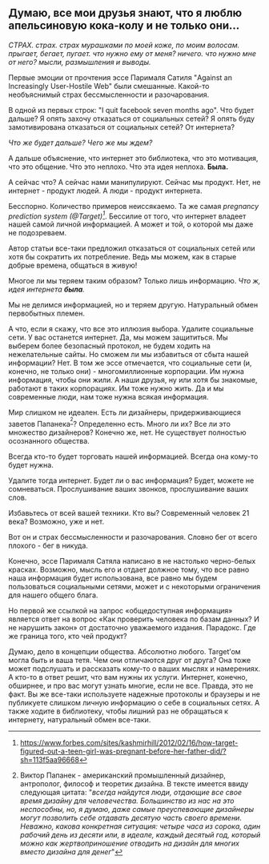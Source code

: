 ## Думаю, все мои друзья знают, что я люблю апельсиновую кока-колу и не только они… ##


*СТРАХ. страх. страх мурашками по моей коже, по моим волосам. прыгает, бегает, пугает.*
*что нужно ему от меня? ничего. что нужно мне от него? мысли, размышления и выводы.*

Первые эмоции от прочтения эссе Парималя Сатиля "Against an Increasingly User-Hostile Web" были смешанные. Какой-то необъяснимый страх бессмысленности и разочарования. 

В одной из первых строк: "I quit facebook seven months ago". Что будет дальше? Я опять захочу отказаться от социальных сетей? Я опять буду замотивирована отказаться от социальных сетей? От интернета? 

*Что же будет дальше? Чего же мы ждем?*
 

А дальше объяснение, что интернет это библиотека, что это мотивация, что это общение. Что это неплохо. Что эта идея неплоха. **Была.**

А сейчас что? А сейчас нами манипулируют. Сейчас мы продукт. Нет, не интернет - продукт людей. А люди - продукт интернета. 

Бесспорно. Количество примеров неиссякаемо. Та же самая *pregnancy prediction system (@Target)[^1]*. Бессилие от того, что интернет владеет нашей самой личной информацией. А может и той, о которой мы даже не подозреваем. 

Автор статьи все-таки предложил отказаться от социальных сетей или хотя бы сократить их потребление. Ведь мы можем, как в старые добрые времена, общаться в живую!

Многое ли мы теряем таким образом? Только лишь информацию.
*Что ж, идея интернета ***была***.*

Мы не делимся информацией, но и теряем другую. Натуральный обмен первобытных племен.

А что, если я скажу, что все это иллюзия выбора. Удалите социальные сети. У вас останется интернет. Да, мы можем защититься. Мы выберем более безопасный протокол, не будем ходить на нежелательные сайты. Но сможем ли мы избавиться от сбыта нашей информации? Нет. В том же эссе отмечается, что социальные сети (и, конечно, не только они) - многомиллионные корпорации. Им нужна информация, чтобы они жили. А наши друзья, ну или хотя бы знакомые, работают в таких корпорациях. Им тоже нужно жить.
Да и мы современные люди, нам тоже нужна всякая информация. 

Мир слишком не идеален. Есть ли дизайнеры, придерживающиеся заветов Папанека<sup>[^2]</sup>? Определенно есть. Много ли их? Все ли это множество дизайнеров? Конечно же, нет. Не существует полностью осознанного общества. 

Всегда кто-то будет торговать нашей информацией. Всегда она кому-то будет нужна. 

Удалите тогда интернет. Будет ли о вас информация? Будет, можете не сомневаться. Прослушивание ваших звонков, прослушивание ваших слов. 

Избавьтесь от всей вашей техники. Кто вы? Современный человек 21 века? Возможно, уже и нет.

Вот он и страх бессмысленности и разочарования. Словно бег от всего плохого - бег в никуда. 

Конечно, эссе Парималя Сатяла написано в не настолько черно-белых красках. Возможно, мысль его и отдает должное тому, что все равно наша информация будет использована, все равно мы будем пользоваться социальными сетями, может и с некоторыми ограничения для нашего общего блага.

Но первой же ссылкой на запрос «общедоступная информация» является ответ на вопрос «Как проверить человека по базам данных? И не нарушить закон» от достаточно уважаемого издания. Парадокс. Где же граница того, кто чей продукт?

Думаю, дело в концепции общества. Абсолютно любого. Target’ом могла быть и ваша тетя. Чем они отличаются друг от друга? Она тоже может подслушать и  рассказать кому-то о ваших мыслях и намерениях. А кто-то в ответ решит, что вам нужны их услуги. Интернет, конечно, обширнее, и про вас могут узнать многие, если не все. Правда, это не факт. Вы же все-таки используете надежные протоколы и браузеры и не публикуете слишком личную информацию о себе в социальных сетях. А также ходите в библиотеку, чтобы лишний раз не обращаться к интернету, натуральный обмен все-таки.




[^1]: https://www.forbes.com/sites/kashmirhill/2012/02/16/how-target-figured-out-a-teen-girl-was-pregnant-before-her-father-did/?sh=113f5aa96668
[^2]: Виктор Папанек - американский промышленный дизайнер, антрополог, философ и теоретик дизайна. В тексте имеется ввиду следующая цитата: "*всегда найдутся люди, отдающие все свое время дизайну для человечества. Большинство из нас на это неспособны, но, я думаю, даже самые преуспевающие дизайнеры могут позволить себе отдавать десятую часть своего времени. Неважно, какова конкретная ситуация: четыре часа из сорока, один рабочий день из десяти или, в идеале, каждый десятый год, который можно как жертвоприношение отводить на дизайн для многих вместо дизайна для денег*"
